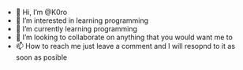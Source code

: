 - 👋 Hi, I’m @K0ro
- 👀 I’m interested in learning programming
- 🌱 I’m currently learning programming
- 💞️ I’m looking to collaborate on anything that you would want me to
- 📫 How to reach me just leave a comment and I will resopnd to it as soon as posible

<!---
K0ro/K0ro is a ✨ special ✨ repository because its `README.md` (this file) appears on your GitHub profile.
You can click the Preview link to take a look at your changes.
--->
